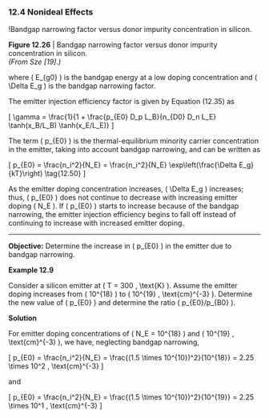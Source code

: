 ### 12.4 Nonideal Effects

!Bandgap narrowing factor versus donor impurity concentration in silicon.

**Figure 12.26** | Bandgap narrowing factor versus donor impurity concentration in silicon.  
*(From Sze [19].)*

where \( E_{g0} \) is the bandgap energy at a low doping concentration and \( \Delta E_g \) is the bandgap narrowing factor.

The emitter injection efficiency factor is given by Equation (12.35) as

\[
\gamma = \frac{1}{1 + \frac{p_{E0} D_p L_B}{n_{D0} D_n L_E} \tanh(x_B/L_B) \tanh(x_E/L_E)}
\]

The term \( p_{E0} \) is the thermal-equilibrium minority carrier concentration in the emitter, taking into account bandgap narrowing, and can be written as

\[
p_{E0} = \frac{n_i^2}{N_E} = \frac{n_i^2}{N_E} \exp\left(\frac{\Delta E_g}{kT}\right) \tag{12.50}
\]

As the emitter doping concentration increases, \( \Delta E_g \) increases; thus, \( p_{E0} \) does not continue to decrease with increasing emitter doping \( N_E \). If \( p_{E0} \) starts to increase because of the bandgap narrowing, the emitter injection efficiency begins to fall off instead of continuing to increase with increased emitter doping.

----

**Objective:** Determine the increase in \( p_{E0} \) in the emitter due to bandgap narrowing.

**Example 12.9**

Consider a silicon emitter at \( T = 300 \, \text{K} \). Assume the emitter doping increases from \( 10^{18} \) to \( 10^{19} \, \text{cm}^{-3} \). Determine the new value of \( p_{E0} \) and determine the ratio \( p_{E0}/p_{B0} \).

**Solution**

For emitter doping concentrations of \( N_E = 10^{18} \) and \( 10^{19} \, \text{cm}^{-3} \), we have, neglecting bandgap narrowing,

\[
p_{E0} = \frac{n_i^2}{N_E} = \frac{(1.5 \times 10^{10})^2}{10^{18}} = 2.25 \times 10^2 \, \text{cm}^{-3}
\]

and

\[
p_{E0} = \frac{n_i^2}{N_E} = \frac{(1.5 \times 10^{10})^2}{10^{19}} = 2.25 \times 10^1 \, \text{cm}^{-3}
\]